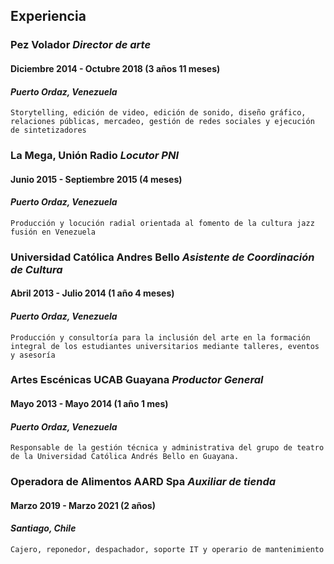 ## Experiencia
### **Pez Volador** *Director de arte*
#### Diciembre 2014 - Octubre 2018 (3 años 11 meses)
#### *Puerto Ordaz, Venezuela* 
    Storytelling, edición de video, edición de sonido, diseño gráfico, relaciones públicas, mercadeo, gestión de redes sociales y ejecución de sintetizadores

### **La Mega, Unión Radio** *Locutor PNI* 
#### Junio 2015 - Septiembre 2015 (4 meses)
#### *Puerto Ordaz, Venezuela* 
    Producción y locución radial orientada al fomento de la cultura jazz fusión en Venezuela

### **Universidad Católica Andres Bello** *Asistente de Coordinación de Cultura*
#### Abril 2013 - Julio 2014 (1 año 4 meses)
#### *Puerto Ordaz, Venezuela* 
    Producción y consultoría para la inclusión del arte en la formación integral de los estudiantes universitarios mediante talleres, eventos y asesoría

### **Artes Escénicas UCAB Guayana** *Productor General*
#### Mayo 2013 - Mayo 2014 (1 año 1 mes)
#### *Puerto Ordaz, Venezuela* 
    Responsable de la gestión técnica y administrativa del grupo de teatro de la Universidad Católica Andrés Bello en Guayana.

### **Operadora de Alimentos AARD Spa** *Auxiliar de tienda*
#### Marzo 2019 - Marzo 2021 (2 años)
#### *Santiago, Chile* 
    Cajero, reponedor, despachador, soporte IT y operario de mantenimiento
